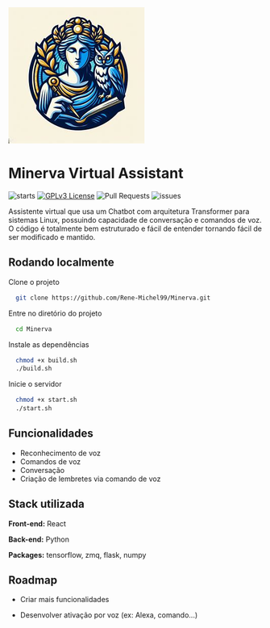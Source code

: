 
![](src/gui/src/images/icon.jpeg)


# Minerva Virtual Assistant

![starts](https://img.shields.io/github/stars/Rene-Michel99/Minerva)
[![GPLv3 License](https://img.shields.io/badge/License-GPL%20v3-yellow.svg)](https://opensource.org/licenses/)
![Pull Requests](https://img.shields.io/github/issues-pr/Rene-Michel99/Minerva) ![issues](https://img.shields.io/github/issues/Rene-Michel99/Minerva)

Assistente virtual que usa um Chatbot com arquitetura Transformer para sistemas Linux, possuindo capacidade de conversação e comandos de voz. O código é totalmente bem estruturado e fácil de entender tornando fácil de ser modificado e mantido.
## Rodando localmente

Clone o projeto

```bash
  git clone https://github.com/Rene-Michel99/Minerva.git
```

Entre no diretório do projeto

```bash
  cd Minerva
```

Instale as dependências

```bash
  chmod +x build.sh
  ./build.sh
```

Inicie o servidor

```bash
  chmod +x start.sh
  ./start.sh
```


## Funcionalidades

- Reconhecimento de voz
- Comandos de voz
- Conversação
- Criação de lembretes via comando de voz


## Stack utilizada

**Front-end:** React

**Back-end:** Python

**Packages:** tensorflow, zmq, flask, numpy


## Roadmap

- Criar mais funcionalidades

- Desenvolver ativação por voz (ex: Alexa, comando...)

